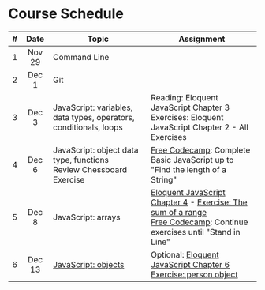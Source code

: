 # Course Schedule

| # |Date   | Topic  | Assignment  |
|:---:|:---:|---|---|
| 1 | Nov 29  | Command Line  |   |
| 2 | Dec 1  | Git  |   |
| 3 | Dec 3  | JavaScript: variables, data types, operators, conditionals, loops | Reading: Eloquent JavaScript Chapter 3 <br> Exercises: Eloquent JavaScript Chapter 2 - All Exercises|
| 4 | Dec 6  | JavaScript: object data type, functions <br> Review Chessboard Exercise | [Free Codecamp](https://www.freecodecamp.com/challenges/comment-your-javascript-code): Complete Basic JavaScript up to "Find the length of a String" |
| 5 | Dec 8  | JavaScript: arrays | [Eloquent JavaScript Chapter 4](http://eloquentjavascript.net/04_data.html) - [Exercise: The sum of a range](https://github.com/uagc-it-readiness/mobile-development-course-assignments/tree/master/02-javascript/assignment-3) <br> [Free Codecamp](https://www.freecodecamp.com/challenges/comment-your-javascript-code): Continue exercises until "Stand in Line" |
| 6 | Dec 13  | [JavaScript: objects](http://slides.com/aaronrobinson-1/javascript-objects#/) | Optional: [Eloquent JavaScript Chapter 6](http://eloquentjavascript.net/06_object.html) <br> [Exercise: person object](https://github.com/uagc-it-readiness/mobile-development-course-assignments/tree/master/02-javascript/assignment-4)